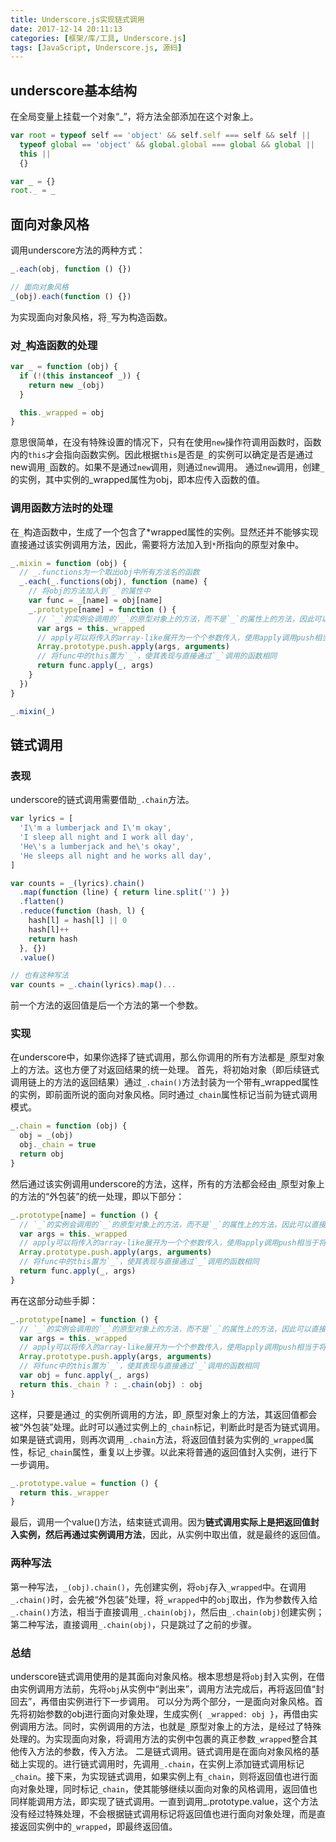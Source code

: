 ```yaml
---
title: Underscore.js实现链式调用
date: 2017-12-14 20:11:13
categories: [框架/库/工具, Underscore.js]
tags: [JavaScript, Underscore.js, 源码]
---
```


## underscore基本结构

在全局变量上挂载一个对象“_”，将方法全部添加在这个对象上。

``` JavaScript
var root = typeof self == 'object' && self.self === self && self ||
  typeof global == 'object' && global.global === global && global ||
  this ||
  {}

var _ = {}
root._ = _
```

## 面向对象风格

调用underscore方法的两种方式：

``` JavaScript
_.each(obj, function () {})

// 面向对象风格
_(obj).each(function () {})
```

为实现面向对象风格，将`_`写为构造函数。

<!-- more -->

### 对`_`构造函数的处理

``` JavaScript
var _ = function (obj) {
  if (!(this instanceof _)) {
    return new _(obj)
  }

  this._wrapped = obj
}
```

意思很简单，在没有特殊设置的情况下，只有在使用`new`操作符调用函数时，函数内的`this`才会指向函数实例。因此根据`this`是否是`_`的实例可以确定是否是通过new调用`_`函数的。如果不是通过`new`调用，则通过`new`调用。
通过`new`调用，创建`_`的实例，其中实例的_wrapped属性为obj，即本应传入函数的值。

### 调用函数方法时的处理

在`_`构造函数中，生成了一个包含了*wrapped属性的实例。显然还并不能够实现直接通过该实例调用方法，因此，需要将方法加入到`*`所指向的原型对象中。

``` JavaScript
_.mixin = function (obj) {
  // _.functions为一个取出obj中所有方法名的函数
  _.each(_.functions(obj), function (name) {
    // 将obj的方法加入到`_`的属性中
    var func = _[name] = obj[name]
    _.prototype[name] = function () {
      // `_`的实例会调用的`_`的原型对象上的方法，而不是`_`的属性上的方法，因此可以直接通过this取到该实例
      var args = this._wrapped
      // apply可以将传入的array-like展开为一个个参数传入，使用apply调用push相当于将arguments一个个push入args中
      Array.prototype.push.apply(args, arguments)
      // 将func中的this置为`_`，使其表现与直接通过`_`调用的函数相同
      return func.apply(_, args)
    }
  })
}

_.mixin(_)
```

## 链式调用

### 表现

underscore的链式调用需要借助`_.chain`方法。

``` JavaScript
var lyrics = [
  'I\'m a lumberjack and I\'m okay',
  'I sleep all night and I work all day',
  'He\'s a lumberjack and he\'s okay',
  'He sleeps all night and he works all day',
]

var counts = _(lyrics).chain()
  .map(function (line) { return line.split('') })
  .flatten()
  .reduce(function (hash, l) {
    hash[l] = hash[l] || 0
    hash[l]++
    return hash
  }, {})
  .value()

// 也有这种写法
var counts = _.chain(lyrics).map()...
```

前一个方法的返回值是后一个方法的第一个参数。

### 实现

在underscore中，如果你选择了链式调用，那么你调用的所有方法都是`_`原型对象上的方法。这也方便了对返回结果的统一处理。
首先，将初始对象（即后续链式调用链上的方法的返回结果）通过`_.chain()`方法封装为一个带有_wrapped属性的实例，即前面所说的面向对象风格。同时通过`_chain`属性标记当前为链式调用模式。

``` JavaScript
_.chain = function (obj) {
  obj = _(obj)
  obj._chain = true
  return obj
}
```

然后通过该实例调用underscore的方法，这样，所有的方法都会经由`_`原型对象上的方法的“外包装”的统一处理，即以下部分：

``` JavaScript
_.prototype[name] = function () {
  // `_`的实例会调用的`_`的原型对象上的方法，而不是`_`的属性上的方法，因此可以直接通过this取到该实例
  var args = this._wrapped
  // apply可以将传入的array-like展开为一个个参数传入，使用apply调用push相当于将arguments一个个push入args中
  Array.prototype.push.apply(args, arguments)
  // 将func中的this置为`_`，使其表现与直接通过`_`调用的函数相同
  return func.apply(_, args)
}
```

再在这部分动些手脚：

``` JavaScript
_.prototype[name] = function () {
  // `_`的实例会调用的`_`的原型对象上的方法，而不是`_`的属性上的方法，因此可以直接通过this取到该实例
  var args = this._wrapped
  // apply可以将传入的array-like展开为一个个参数传入，使用apply调用push相当于将arguments一个个push入args中
  Array.prototype.push.apply(args, arguments)
  // 将func中的this置为`_`，使其表现与直接通过`_`调用的函数相同
  var obj = func.apply(_, args)
  return this._chain ? : _.chain(obj) : obj
}
```

这样，只要是通过`_`的实例所调用的方法，即`_`原型对象上的方法，其返回值都会被“外包装”处理。此时可以通过实例上的`_chain`标记，判断此时是否为链式调用。如果是链式调用，则再次调用`_.chain`方法，将返回值封装为实例的`_wrapped`属性，标记`_chain`属性，重复以上步骤。以此来将普通的返回值封入实例，进行下一步调用。

``` JavaScript
_.prototype.value = function () {
  return this._wrapper
}
```

最后，调用一个value()方法，结束链式调用。因为**链式调用实际上是把返回值封入实例，然后再通过实例调用方法**，因此，从实例中取出值，就是最终的返回值。

### 两种写法

第一种写法，`_(obj).chain()`，先创建实例，将`obj`存入`_wrapped`中。在调用`_.chain()`时，会先被“外包装”处理，将`_wrapped`中的`obj`取出，作为参数传入给`_.chain()`方法，相当于直接调用`_.chain(obj)`，然后由`_.chain(obj)`创建实例；
第二种写法，直接调用`_.chain(obj)`，只是跳过了之前的步骤。

### 总结

underscore链式调用使用的是其面向对象风格。根本思想是将`obj`封入实例，在借由实例调用方法前，先将`obj`从实例中“剥出来”，调用方法完成后，再将返回值“封回去”，再借由实例进行下一步调用。
可以分为两个部分，一是面向对象风格。首先将初始参数的obj进行面向对象处理，生成实例`{ _wrapped: obj }`，再借由实例调用方法。同时，实例调用的方法，也就是`_`原型对象上的方法，是经过了特殊处理的。为实现面向对象，将调用方法的实例中包裹的真正参数`_wrapped`整合其他传入方法的参数，传入方法。
二是链式调用。链式调用是在面向对象风格的基础上实现的。进行链式调用时，先调用`_.chain`，在实例上添加链式调用标记`_chain`。接下来，为实现链式调用，如果实例上有`_chain`，则将返回值也进行面向对象处理，同时标记`_chain`，使其能够继续以面向对象的风格调用，返回值也同样能调用方法，即实现了链式调用。一直到调用_.prototype.value，这个方法没有经过特殊处理，不会根据链式调用标记将返回值也进行面向对象处理，而是直接返回实例中的`_wrapped`，即最终返回值。
